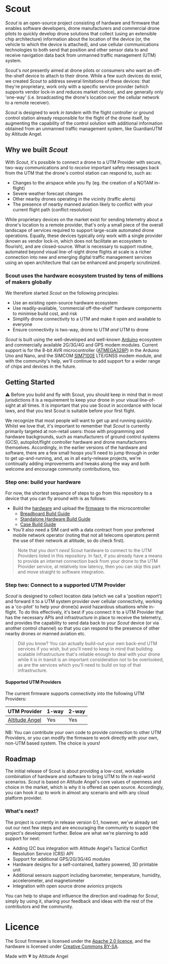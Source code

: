# Scout

_Scout_ is an open-source project consisting of hardware and firmware that enables software developers, drone manufacturers and commercial drone pilots to quickly develop drone solutions that collect (using an extensible chip architecture) information about the location of the device (or, the vehicle to which the device is attached), and use cellular communications technologies to both send that position and other sensor data to and receive navigation data back from unmanned traffic management (UTM) system.

Scout's *not* presently aimed at drone pilots or consumers who want an off-the-shelf device to attach to their drone. While a few such devices do exist, we created _Scout_ to address several limitations of these devices: that they're proprietary, work only with a specific service provider (which supports vendor lock-in and reduces market choice), and are generally only 'one-way' (i.e. broadcasting the drone's location over the cellular network to a remote receiver).

_Scout_ is designed to work _in tandem_ with the flight controller or ground control station already responsible for the flight of the drone itself, by augmenting the capability of the control solution with additional information obtained from an unmanned traffic management system, like GuardianUTM by Altitude Angel.

## Why we built _Scout_

With _Scout_, it's possible to connect a drone to a UTM Provider with secure, two-way communications and to _receive_ important safety messages back from the UTM that the drone's control station can respond to, such as:

* Changes to the airspace while you fly (eg. the creation of a NOTAM in-flight)
* Severe weather forecast changes
* Other nearby drones operating in the vicinity (traffic alerts)
* The presence of nearby manned aviation likely to conflict with your current flight path (conflict resolution)

While proprietary devices on the market exist for sending telemetry about a drone's location to a remote provider, that's only a small piece of the overall landscape of services required to support large-scale automated drone operations. Equally, these devices typically only work with a single provider (known as vendor lock-in, which does not facilitate an ecosystem to flourish), and are closed-source. What is necessary to support routine, automated beyond visual line-of-sight drone flights at scale is a richer connection into new and emerging digital traffic management services using an open architecture that can be enhanced and properly scrutinized.

### Scout uses the hardware ecosystem trusted by tens of millions of makers globally

We therefore started _Scout_ on the following principles:

* Use an existing open-source hardware ecosystem
* Use readily-available, 'commercial off-the-shelf' hardware components to minimise build cost, and risk
* Simplify drone connectivity to a UTM and make it open and available to everyone
* Ensure connectivity is two-way, drone to UTM _and_ UTM to drone

_Scout_ is built using the well-developed and well-known [Arduino](https://www.arduino.cc/) ecosystem and commercially available 2G/3G/4G and GPS modem modules. Current support is for the 8-bit AVR microcontroller ([ATMEGA328P](https://www.microchip.com/wwwproducts/en/ATmega328)) in the Arduino Uno and Nano, and the SIMCOM [SIM7100E](https://simcom.ee/modules/lte/sim7100e/) LTE/GNSS modem module, and with the community's help, we'll continue to add support for a wider range of chips and devices in the future.

## Getting Started

:warning: Before you build and fly with Scout, you should keep in mind that in most jurisdictions it is a requirement to keep your drone in your visual line-of-sight at all times. It is important that you use Scout in accordance with local laws, and that you test Scout is suitable before your first flight.

We recognize that most people will want to get up and running quickly. Whilst we love that, it's important to remember that _Scout_ is currently primarily targeted at non-retail users: those with programming and hardware backgrounds, such as manufacturers of ground control systems (GCS), autopilot/flight controller hardware and drone manufacturers themselves. Accordingly, in the earlier versions of the hardware and software, there are a few small hoops you'll need to jump through in order to get up-and-running, and, as in all early-release projects, we're continually adding improvements and tweaks along the way and both welcome and encourage community contributions, too.

### Step one: build your hardware

For now, the shortest sequence of steps to go from this repository to a device that you can fly around with is as follows:

* Build the [hardware](hardware/README.md) and upload the [firmware](firmware/README.md) to the microcontroller
  * [Breadboard Build Guide](hardware/breadboard/BreadboardBuildGuide.md)
  * [Standalone Hardware Build Guide](hardware/pcb/PCBBuildGuide.md)
  * [Case Build Guide](hardware/case/CaseBuildGuide.md)
* You'll also need a SIM card with a data contract from your preferred mobile network operator (noting that not all telecoms operators permit the use of their network at altitude, so do check first).

> Note that you don't _need_ Scout hardware to connect to the UTM Providers listed in this repository. In fact, if you already have a means to provide an internet connection back from your drone to the UTM Provider service, at relatively low latency, then you can skip this part and move straight to software integration.

### Step two: Connect to a supported UTM Provider

_Scout_ is designed to collect location data (which we call a 'position report') and forward it to a UTM system provider over cellular connectivity, working as a 'co-pilot' to help your drone(s) avoid hazardous situations while in-flight. To do this effectively, it's best if you connect it to a UTM Provider that has the necessary APIs and infrastructure in place to receive the telemetry, and provides the capability to send data back to your _Scout_ device (or via another control channel) so that you can respond to the presence of other nearby drones or manned aviation etc.

> Did you know? You can actually build-out your own back-end UTM services if you wish, but you'll need to keep in mind that building scalable infrastructure that's reliable enough to deal with your drone while it is in transit is an important consideration not to be overlooked, as are the services which you'll need to build on top of that infrastructure.

#### Supported UTM Providers

The current firmware supports connectivity into the following UTM Providers:

| UTM Provider | 1-way | 2-way |
| --- | --- | --- |
| [Altitude Angel](https://developers.altitudeangel.com) | Yes | Yes |

NB: You can contribute your own code to provide connection to other UTM Providers, or you can modify the firmware to work directly with your own, non-UTM based system. The choice is yours!

## Roadmap
The initial release of Scout is about providing a low-cost, workable combination of hardware and software to bring UTM to life in real-world scenarios. _Scout_ is based on Altitude Angel's core values of openness and choice in the market, which is why it is offered as open source. Accordingly, you can hook it up to work in almost any scenario and with any cloud platform provider.

### What's next?

The project is currently in release version 0.1, however, we've already set out our next few steps and are encouraging the community to support the project's development further. Below are what we're planning to add support for next:

* Adding I2C bus integration with Altitude Angel's Tactical Conflict Resolution Service (CRS) API
* Support for additional GPS/2G/3G/4G modules
* Hardware designs for a self-contained, battery powered, 3D printable unit
* Additional sensors support including barometer, temperature, humidity, accelerometer, and magnetometer
* Integration with open source drone avionics projects

You can help to shape and influence the direction and roadmap for _Scout_, simply by using it, sharing your feedback and ideas with the rest of the contributors and the community.

# Licence

The Scout firmware is licensed under the [Apache 2.0 licence](https://choosealicense.com/licenses/apache-2.0/#), and the hardware is licensed under [Creative Commons BY-SA](https://creativecommons.org/licenses/by-sa/4.0/).

Made with 💗 by Altitude Angel

